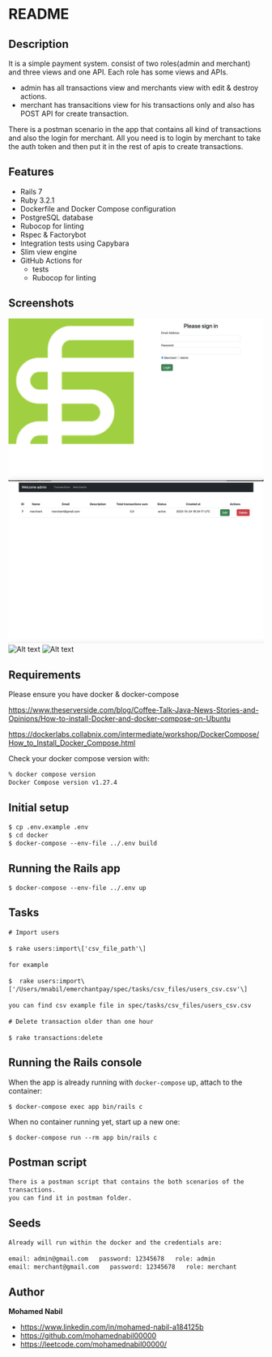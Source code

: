 # README

## Description
It is a simple payment system. consist of two roles(admin and merchant) and three views and one API. Each role has some views and APIs.
 - admin has all transactions view and merchants view with edit & destroy actions.
 - merchant has transacitions view for his transactions only and also has POST API for create transaction.

There is a postman scenario in the app that contains all kind of transactions and also the login for merchant. All you need is to login by merchant to take the auth token and then put it in the rest of apis to create transactions.
## Features
* Rails 7
* Ruby 3.2.1
* Dockerfile and Docker Compose configuration
* PostgreSQL database
* Rubocop for linting
* Rspec & Factorybot
* Integration tests using Capybara
* Slim view engine
* GitHub Actions for
  * tests
  * Rubocop for linting

## Screenshots
![Alt text](/screenshots/login_screen.png?raw=true "Login screen")
![Alt text](/screenshots/merchants_screen.png?raw=true "Merchants table screen")
![Alt text](/screenshots/transactions_admin_screeen.png?raw=true "Transactions admin table screen")
![Alt text](/screenshots/transactions_merchant_screeen.png?raw=true "Transactions merchant table screen")
## Requirements

Please ensure you have docker & docker-compose

https://www.theserverside.com/blog/Coffee-Talk-Java-News-Stories-and-Opinions/How-to-install-Docker-and-docker-compose-on-Ubuntu

https://dockerlabs.collabnix.com/intermediate/workshop/DockerCompose/How_to_Install_Docker_Compose.html

Check your docker compose version with:
```
% docker compose version
Docker Compose version v1.27.4
```

## Initial setup
```
$ cp .env.example .env
$ cd docker
$ docker-compose --env-file ../.env build
```

## Running the Rails app
```
$ docker-compose --env-file ../.env up
```

## Tasks
```
# Import users

$ rake users:import\['csv_file_path'\]

for example

$  rake users:import\['/Users/mnabil/emerchantpay/spec/tasks/csv_files/users_csv.csv'\]

you can find csv example file in spec/tasks/csv_files/users_csv.csv

# Delete transaction older than one hour

$ rake transactions:delete
```

## Running the Rails console
When the app is already running with `docker-compose` up, attach to the container:
```
$ docker-compose exec app bin/rails c
```
When no container running yet, start up a new one:
```
$ docker-compose run --rm app bin/rails c
```
## Postman script
```
There is a postman script that contains the both scenarios of the transactions.
you can find it in postman folder.
```

## Seeds
```
Already will run within the docker and the credentials are:

email: admin@gmail.com   password: 12345678   role: admin
email: merchant@gmail.com   password: 12345678   role: merchant
```
## Author

**Mohamed Nabil**

- <https://www.linkedin.com/in/mohamed-nabil-a184125b>
- <https://github.com/mohamednabil00000>
- <https://leetcode.com/mohamednabil00000/>
